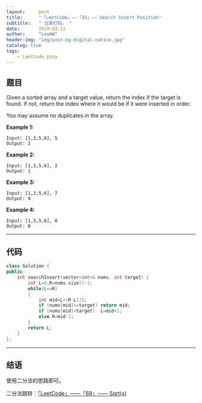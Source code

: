 ```yaml
---
layout:     post
title:      "「LeetCode」——「35」—— Search Insert Position"
subtitle:   " 记录打码。 "
date:       2019-03-11 
author:     "LeeHW"
header-img: "img/post-bg-digital-native.jpg"
catalog: true
tags:
    - LeetCode_Easy
---
```


## 题目

Given a sorted array and a target value, return the index if the target is found. If not, return the index where it would be if it were inserted in order.

You may assume no duplicates in the array.

**Example 1:**

```
Input: [1,3,5,6], 5
Output: 2
```

**Example 2:**

```
Input: [1,3,5,6], 2
Output: 1
```

**Example 3:**

```
Input: [1,3,5,6], 7
Output: 4
```

**Example 4:**

```
Input: [1,3,5,6], 0
Output: 0
```

---

## 代码

```c++
class Solution {
public:
    int searchInsert(vector<int>& nums, int target) {
        int L=0,R=nums.size()-1;
        while(L<=R)
        {
            int mid=L+(R-L)/2;
            if (nums[mid]==target) return mid;
            if (nums[mid]<target)  L=mid+1;
            else R=mid-1;
        }
        return L;
    }
};
```



---

## 结语

使用二分法的思路即可。

二分法跳转：[「LeetCode」——「69」—— Sqrt(x)](https://lihongwei.site/2019/03/05/LeetCode_69/)